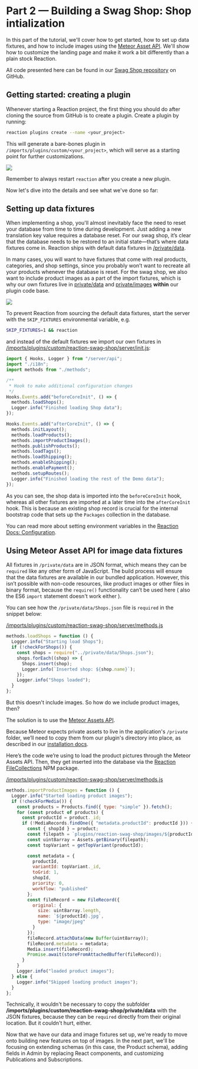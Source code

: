 # Part 2 &mdash; Building a Swag Shop: Shop intialization

In this part of the tutorial, we'll cover how to get started, how to set up data fixtures, and how to include images using the [Meteor Asset API](https://docs.meteor.com/api/assets.html). We'll show how to customize the landing page and make it work a bit differently than a plain stock Reaction.

All code presented here can be found in our [Swag Shop repository](https://github.com/reactioncommerce/reaction-swag-shop) on GitHub.

## Getting started: creating a plugin

Whenever starting a Reaction project, the first thing you should do after cloning the source from GitHub is to create a plugin. Create a plugin by running:
```sh
reaction plugins create --name <your_project>
```

This will generate a bare-bones plugin in `/imports/plugins/custom/<your_project>`,  which will serve as a starting point for further customizations.

![](https://raw.githubusercontent.com/reactioncommerce/reaction-docs/master/assets/swag-shop-create-plugin.gif)

Remember to always restart `reaction` after you create a new plugin.

Now let's dive into the details and see what we've done so far:

## Setting up data fixtures

When implementing a shop, you'll almost inevitably face the need to reset your database from time to time during development. Just adding a new translation key value requires a database reset. For our swag shop, it’s clear that the database needs to be restored to an initial state—that’s where data fixtures come in. Reaction ships with default data fixtures in [/private/data](https://github.com/reactioncommerce/reaction/tree/master/private/data).

In many cases, you will want to have fixtures that come with real products, categories, and shop settings, since you probably won’t want to recreate all your products whenever the database is reset. For the swag shop, we also want to include product images as a part of the import fixtures, which is why our own fixtures live in [private/data](https://github.com/reactioncommerce/reaction-swag-shop/tree/15ae96a2f9607e155df0b2ae9a47210d799eb2a8/private/data) and [private/images](https://github.com/reactioncommerce/reaction-swag-shop/tree/15ae96a2f9607e155df0b2ae9a47210d799eb2a8/private/images) **within** our plugin code base.

![](https://raw.githubusercontent.com/reactioncommerce/reaction-docs/master/assets/swag-shop-start.gif)

To prevent Reaction from sourcing the default data fixtures, start the server with the `SKIP_FIXTURES` environmental variable, e.g.
```sh
SKIP_FIXTURES=1 && reaction
```
and instead of the default fixtures we import our own fixtures in [/imports/plugins/custom/reaction-swag-shop/server/init.js](https://github.com/reactioncommerce/reaction-swag-shop/blob/15ae96a2f9607e155df0b2ae9a47210d799eb2a8/server/init.js):

```js
import { Hooks, Logger } from "/server/api";
import "./i18n";
import methods from "./methods";

/**
 * Hook to make additional configuration changes
 */
Hooks.Events.add("beforeCoreInit", () => {
  methods.loadShops();
  Logger.info("Finished loading Shop data");
});

Hooks.Events.add("afterCoreInit", () => {
  methods.initLayout();
  methods.loadProducts();
  methods.importProductImages();
  methods.publishProducts();
  methods.loadTags();
  methods.loadShipping();
  methods.enableShipping();
  methods.enablePayment();
  methods.setupRoutes();
  Logger.info("Finished loading the rest of the Demo data");
});
```

As you can see, the shop data is imported into the `beforeCoreInit` hook, whereas all other fixtures are imported at a later time into the `afterCoreInit` hook. This is because an existing shop record is crucial for the internal bootstrap code that sets up the `Packages` collection in the database.

You can read more about setting environment variables in the [Reaction Docs: Configuration](https://docs.reactioncommerce.com/reaction-docs/master/configuration).

## Using Meteor Asset API for image data fixtures

All fixtures in `/private/data` are in JSON format, which means they can be `required` like any other form of JavaScript. The build process will ensure that the data fixtures are available in our bundled application. However, this isn’t possible with non-code resources, like product images or other files in binary format, because the `require()` functionality can’t be used here ( also the ES6 `import` statement doesn't work either ).

You can see how the `/private/data/Shops.json` file is `required` in the snippet below:

[/imports/plugins/custom/reaction-swag-shop/server/methods.js](https://github.com/reactioncommerce/reaction-swag-shop/blob/15ae96a2f9607e155df0b2ae9a47210d799eb2a8/server/methods.js)

```js
methods.loadShops = function () {
  Logger.info("Starting load Shops");
  if (!checkForShops()) {
    const shops = require("../private/data/Shops.json");
    shops.forEach((shop) => {
      Shops.insert(shop);
      Logger.info(`Inserted shop: ${shop.name}`);
    });
    Logger.info("Shops loaded");
  }
};
```
But this doesn't include images. So how do we include product images, then?

The solution is to use the [Meteor Assets API](https://docs.meteor.com/api/assets.html).

Because Meteor expects private assets to live in the application's `/private` folder, we’ll need to copy them from our plugin's directory into place, as described in our [installation docs](https://github.com/reactioncommerce/reaction-swag-shop).

Here’s the code we’re using to load the product pictures through the Meteor Assets API. Then, they get inserted into the database via the [Reaction FileCollections](https://github.com/reactioncommerce/reaction-file-collections) NPM package.

[/imports/plugins/custom/reaction-swag-shop/server/methods.js](https://github.com/reactioncommerce/reaction-swag-shop/blob/15ae96a2f9607e155df0b2ae9a47210d799eb2a8/server/methods.js)
```js
methods.importProductImages = function () {
  Logger.info("Started loading product images");
  if (!checkForMedia()) {
    const products = Products.find({ type: "simple" }).fetch();
    for (const product of products) {
      const productId = product._id;
      if (!MediaRecords.findOne({ "metadata.productId": productId })) {
        const { shopId } = product;
        const filepath = `plugins/reaction-swag-shop/images/${productId}.jpg`;
        const uint8array = Assets.getBinary(filepath);
        const topVariant = getTopVariant(productId);

        const metadata = {
          productId,
          variantId: topVariant._id,
          toGrid: 1,
          shopId,
          priority: 0,
          workflow: "published"
        };
        const fileRecord = new FileRecord({
          original: {
            size: uint8array.length,
            name: `${productId}.jpg`,
            type: "image/jpeg"
          }
        });
        fileRecord.attachData(new Buffer(uint8array));
        fileRecord.metadata = metadata;
        Media.insert(fileRecord);
        Promise.await(storeFromAttachedBuffer(fileRecord));
      }
    }
    Logger.info("loaded product images");
  } else {
    Logger.info("Skipped loading product images");
  }
};
```

Technically, it wouldn't be necessary to copy the subfolder **/imports/plugins/custom/reaction-swag-shop/private/data** with the JSON fixtures, because they can be `required` directly from their original location. But it couldn't hurt, either.

Now that we have our data and image fixtures set up, we're ready to move onto building new features on top of images. In the next part, we'll be focusing on extending schemas (in this case, the Product schema), adding fields in Admin by replacing React components, and customizing Publications and Subscriptions.
